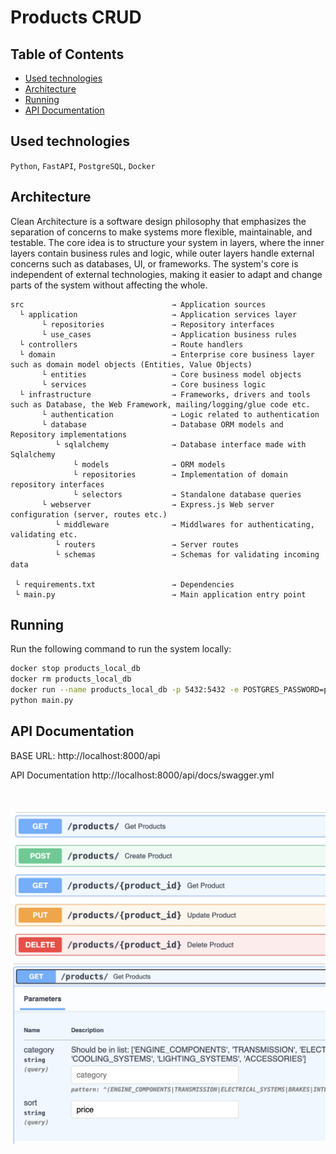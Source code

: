 # Products CRUD


## Table of Contents
- [Used technologies](#-used-technologies)
- [Architecture](#-architecture)
- [Running](#-running)
- [API Documentation](#-api-documentation)

## Used technologies

`Python`, `FastAPI`, `PostgreSQL`, `Docker`

## Architecture

Clean Architecture is a software design philosophy that emphasizes 
the separation of concerns to make systems more flexible, 
maintainable, and testable. The core idea is to structure your 
system in layers, where the inner layers contain business rules and 
logic, while outer layers handle external concerns such as databases, 
UI, or frameworks. The system's core is independent of external 
technologies, making it easier to adapt and change parts of the 
system without affecting the whole.


```
src                                 → Application sources 
  └ application                     → Application services layer
       └ repositories               → Repository interfaces
       └ use_cases                  → Application business rules 
  └ controllers                     → Route handlers
  └ domain                          → Enterprise core business layer such as domain model objects (Entities, Value Objects)
       └ entities                   → Core business model objects
       └ services                   → Core business logic
  └ infrastructure                  → Frameworks, drivers and tools such as Database, the Web Framework, mailing/logging/glue code etc.
       └ authentication             → Logic related to authentication
       └ database                   → Database ORM models and Repository implementations
          └ sqlalchemy              → Database interface made with Sqlalchemy
              └ models              → ORM models
              └ repositories        → Implementation of domain repository interfaces
              └ selectors           → Standalone database queries
       └ webserver                  → Express.js Web server configuration (server, routes etc.)
          └ middleware              → Middlwares for authenticating, validating etc.
          └ routers                 → Server routes
          └ schemas                 → Schemas for validating incoming data

 └ requirements.txt                 → Dependencies
 └ main.py                          → Main application entry point
```

## Running

Run the following command to run the system locally:
```sh
docker stop products_local_db
docker rm products_local_db
docker run --name products_local_db -p 5432:5432 -e POSTGRES_PASSWORD=products -e POSTGRES_DB=products_db -e POSTGRES_USER=products_admin -d postgres:14
python main.py
```

## API Documentation

BASE URL: http://localhost:8000/api

API Documentation http://localhost:8000/api/docs/swagger.yml

<br>

![](./img/1.png)
![](./img/2.png)
